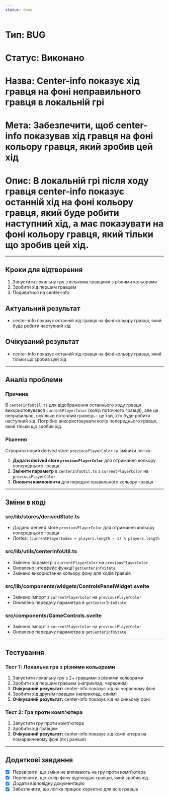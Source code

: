 ```yaml
---
status: done
---
```


# Тип: BUG
# Статус: Виконано
# Назва: Center-info показує хід гравця на фоні неправильного гравця в локальній грі
# Мета: Забезпечити, щоб center-info показував хід гравця на фоні кольору гравця, який зробив цей хід
# Опис: В локальній грі після ходу гравця center-info показує останній хід на фоні кольору гравця, який буде робити наступний хід, а має показувати на фоні кольору гравця, який тільки що зробив цей хід.

---

## Кроки для відтворення
1. Запустити локальну гру з кількома гравцями з різними кольорами
2. Зробити хід першим гравцем
3. Подивитися на center-info

## Актуальний результат
- center-info показує останній хід гравця на фоні кольору гравця, який буде робити наступний хід

## Очікуваний результат
- center-info показує останній хід гравця на фоні кольору гравця, який тільки що зробив цей хід

---

## Аналіз проблеми

### Причина
В `centerInfoUtil.ts` для відображення останнього ходу гравця використовувався `currentPlayerColor` (колір поточного гравця), але це неправильно, оскільки поточний гравець - це той, хто буде робити наступний хід. Потрібно використовувати колір попереднього гравця, який тільки що зробив хід.

### Рішення
Створити новий derived store `previousPlayerColor` та змінити логіку:

1. **Додати derived store `previousPlayerColor`** для отримання кольору попереднього гравця
2. **Змінити параметр** в `centerInfoUtil.ts` з `currentPlayerColor` на `previousPlayerColor`
3. **Оновити компоненти** для передачі правильного кольору гравця

---

## Зміни в коді

### src/lib/stores/derivedState.ts
- Додано derived store `previousPlayerColor` для отримання кольору попереднього гравця
- Логіка: `(currentPlayerIndex + players.length - 1) % players.length`

### src/lib/utils/centerInfoUtil.ts
- Змінено параметр з `currentPlayerColor` на `previousPlayerColor`
- Оновлено інтерфейс функції `getCenterInfoState`
- Змінено використання кольору фону для ходів гравців

### src/lib/components/widgets/ControlsPanelWidget.svelte
- Змінено імпорт з `currentPlayerColor` на `previousPlayerColor`
- Оновлено передачу параметра в `getCenterInfoState`

### src/components/GameControls.svelte
- Змінено імпорт з `currentPlayerColor` на `previousPlayerColor`
- Оновлено передачу параметра в `getCenterInfoState`

---

## Тестування

### Тест 1: Локальна гра з різними кольорами
1. Запустити локальну гру з 2+ гравцями з різними кольорами
2. Зробити хід першим гравцем (наприклад, червоним)
3. **Очікуваний результат:** center-info показує хід на червоному фоні
4. Зробити хід другим гравцем (наприклад, синім)
5. **Очікуваний результат:** center-info показує хід на синьому фоні

### Тест 2: Гра проти комп'ютера
1. Запустити гру проти комп'ютера
2. Зробити хід гравцем
3. **Очікуваний результат:** center-info показує хід комп'ютера на помаранчевому фоні (як і раніше)

---

## Додаткові завдання
- [x] Перевірити, що зміни не впливають на гру проти комп'ютера
- [x] Перевірити, що колір фону відповідає гравцю, який зробив хід
- [x] Додати відповідну документацію
- [x] Забезпечити, що логіка працює коректно для всіх гравців 
